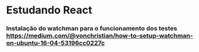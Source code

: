 # Estudando React

### Instalação do watchman para o funcionamento dos testes https://medium.com/@vonchristian/how-to-setup-watchman-on-ubuntu-16-04-53196cc0227c